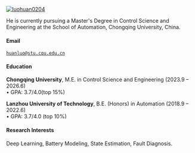 [![luohuan0204](https://img.shields.io/badge/luohuan0204-github-blue?logo=github)](https://github.com/luohuan0204)

He is currently pursuing a Master's Degree in Control Science and Engineering at the School of Automation, Chongqing University, China.

#### Email  
<code>huanluo@stu.cqu.edu.cn</code>  
<!-- <code>luo990204@gmail.com</code> -->

#### Education  
**Chongqing University**, M.E. in Control Science and Engineering (2023.9 – 2026.6)  
• GPA: 3.7/4.0(top 15%)  

<!-- **XX University**, Exchange student <br>  
• As a XX, represented my college as an outstanding student for a XX exchange program.   -->

**Lanzhou University of Technology**, B.E. (Honors) in Automation (2018.9 – 2022.6)  
• GPA: 3.7/4.0 (top 10%)  

#### Research Interests  
Deep Learning, Battery Modeling, State Estimation, Fault Diagnosis.